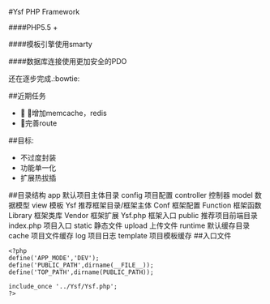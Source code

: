 #Ysf PHP Framework

####PHP5.5 +

####模板引擎使用smarty

####数据库连接使用更加安全的PDO

还在逐步完成.:bowtie:

##近期任务

- :star2: :star2:增加memcache，redis
- :star2:完善route

##目标:
* 不过度封装
* 功能单一化
* 扩展热拔插

##目录结构
    app                   默认项目主体目录
        config            项目配置
        controller        控制器
        model             数据模型
        view              模板
    Ysf                   推荐框架目录/框架主体
        Conf              框架配置
        Function          框架函数
        Library           框架类库
        Vendor            框架扩展
        Ysf.php           框架入口
    public                推荐项目前端目录
        index.php         项目入口
        static            静态文件
        upload            上传文件
    runtime               默认缓存目录
        cache             项目文件缓存
        log               项目日志
        template          项目模板缓存
##入口文件
```
<?php 
define('APP_MODE','DEV');
define('PUBLIC_PATH',dirname(__FILE__));
define('TOP_PATH',dirname(PUBLIC_PATH));

include_once '../Ysf/Ysf.php';
?>
```